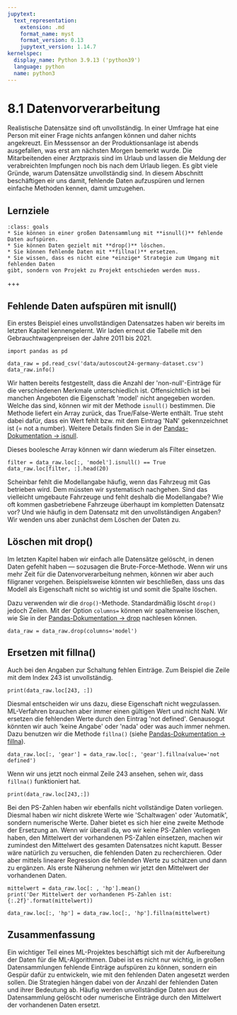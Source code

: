 ```yaml
---
jupytext:
  text_representation:
    extension: .md
    format_name: myst
    format_version: 0.13
    jupytext_version: 1.14.7
kernelspec:
  display_name: Python 3.9.13 ('python39')
  language: python
  name: python3
---
```


# 8.1 Datenvorverarbeitung

Realistische Datensätze sind oft unvollständig. In einer Umfrage hat eine Person
mit einer Frage nichts anfangen können und daher nichts angekreuzt. Ein
Messsensor an der Produktionsanlage ist abends ausgefallen, was erst am nächsten
Morgen bemerkt wurde. Die Mitarbeitenden einer Arztpraxis sind im Urlaub und
lassen die Meldung der verabreichten Impfungen noch bis nach dem Urlaub liegen.
Es gibt viele Gründe, warum Datensätze unvollständig sind. In diesem Abschnitt
beschäftigen eir uns damit, fehlende Daten aufzuspüren und lernen einfache
Methoden kennen, damit umzugehen.

## Lernziele

```{admonition} Lernziele
:class: goals
* Sie können in einer großen Datensammlung mit **isnull()** fehlende Daten aufspüren.
* Sie können Daten gezielt mit **drop()** löschen.
* Sie können fehlende Daten mit **fillna()** ersetzen.
* Sie wissen, dass es nicht eine *einzige* Strategie zum Umgang mit fehlenden Daten 
gibt, sondern von Projekt zu Projekt entschieden werden muss.
```

+++

## Fehlende Daten aufspüren mit isnull()

Ein erstes Beispiel eines unvollständigen Datensatzes haben wir bereits im
letzten Kapitel kennengelernt. Wir laden erneut die Tabelle mit den
Gebrauchtwagenpreisen der Jahre 2011 bis 2021.

```{code-cell} ipython3
import pandas as pd

data_raw = pd.read_csv('data/autoscout24-germany-dataset.csv')
data_raw.info()
```

Wir hatten bereits festgestellt, dass die Anzahl der 'non-null'-Einträge für die
verschiedenen Merkmale unterschiedlich ist. Offensichtlich ist bei manchen
Angeboten die Eigenschaft 'model' nicht angegeben worden. Welche das sind,
können wir mit der Methode `isnull()` bestimmen. Die Methode liefert ein Array
zurück, das True/False-Werte enthält. True steht dabei dafür, dass ein Wert
fehlt bzw. mit dem Eintrag 'NaN' gekennzeichnet ist (= not a number). Weitere
Details finden Sie in der [Pandas-Dokumentation →
isnull](https://pandas.pydata.org/docs/reference/api/pandas.isnull.html).

Dieses boolesche Array können wir dann wiederum als Filter einsetzen.

```{code-cell} ipython3
filter = data_raw.loc[:, 'model'].isnull() == True
data_raw.loc[filter, :].head(20)
```

Scheinbar fehlt die Modellangabe häufig, wenn das Fahrzeug mit Gas betrieben
wird. Dem müssten wir systematisch nachgehen. Sind das vielleicht umgebaute
Fahrzeuge und fehlt deshalb die Modellangabe? Wie oft kommen gasbetriebene
Fahrzeuge überhaupt im kompletten Datensatz vor? Und wie häufig in dem Datensatz
mit den unvollständigen Angaben? Wir wenden uns aber zunächst dem Löschen der
Daten zu.

## Löschen mit drop()

Im letzten Kapitel haben wir einfach alle Datensätze gelöscht, in denen Daten
gefehlt haben — sozusagen die Brute-Force-Methode. Wenn wir uns mehr Zeit für
die Datenvorverarbeitung nehmen, können wir aber auch filigraner vorgehen.
Beispielsweise könnten wir beschließen, dass uns das Modell als Eigenschaft
nicht so wichtig ist und somit die Spalte löschen.

Dazu verwenden wir die `drop()`-Methode. Standardmäßig löscht `drop()` jedoch
Zeilen. Mit der Option `columns=` können wir spaltenweise löschen, wie Sie in
der [Pandas-Dokumentation →
drop](https://pandas.pydata.org/docs/reference/api/pandas.DataFrame.drop.html)
nachlesen können.

```{code-cell} ipython3
data_raw = data_raw.drop(columns='model')
```

## Ersetzen mit fillna()

Auch bei den Angaben zur Schaltung fehlen Einträge. Zum Beispiel die Zeile mit
dem Index 243 ist unvollständig.

```{code-cell} ipython3
print(data_raw.loc[243, :])
```

Diesmal entscheiden wir uns dazu, diese Eigenschaft nicht wegzulassen.
ML-Verfahren brauchen aber immer einen gültigen Wert und nicht NaN. Wir ersetzen
die fehlenden Werte durch den Eintrag 'not defined'. Genausogut könnten wir auch
'keine Angabe' oder 'nada' oder was auch immer nehmen. Dazu benutzen wir die
Methode `fillna()` (siehe [Pandas-Dokumentation →
fillna](https://pandas.pydata.org/docs/reference/api/pandas.DataFrame.fillna.html)).

```{code-cell} ipython3
data_raw.loc[:, 'gear'] = data_raw.loc[:, 'gear'].fillna(value='not defined')
```

Wenn wir uns jetzt noch einmal Zeile 243 ansehen, sehen wir, dass `fillna()`
funktioniert hat.

```{code-cell} ipython3
print(data_raw.loc[243,:])
```

Bei den PS-Zahlen haben wir ebenfalls nicht vollständige Daten vorliegen.
Diesmal haben wir nicht diskrete Werte wie 'Schaltwagen' oder 'Automatik',
sondern numerische Werte. Daher bietet es sich hier eine zweite Methode der
Ersetzung an. Wenn wir überall da, wo wir keine PS-Zahlen vorliegen haben, den
Mittelwert der vorhandenen PS-Zahlen einsetzen, machen wir zumindest den
Mittelwert des gesamten Datensatzes nicht kaputt. Besser wäre natürlich zu
versuchen, die fehlenden Daten zu recherchieren. Oder aber mittels linearer
Regression die fehlenden Werte zu schätzen und dann zu ergänzen. Als erste
Näherung nehmen wir jetzt den Mittelwert der vorhandenen Daten.

```{code-cell} ipython3
mittelwert = data_raw.loc[: , 'hp'].mean()
print('Der Mittelwert der vorhandenen PS-Zahlen ist: {:.2f}'.format(mittelwert))

data_raw.loc[:, 'hp'] = data_raw.loc[:, 'hp'].fillna(mittelwert)
```

## Zusammenfassung

Ein wichtiger Teil eines ML-Projektes beschäftigt sich mit der Aufbereitung der
Daten für die ML-Algorithmen. Dabei ist es nicht nur wichtig, in großen
Datensammlungen fehlende Einträge aufspüren zu können, sondern ein Gespür dafür
zu entwickeln, wie mit den fehlenden Daten angesetzt werden sollen. Die
Strategien hängen dabei von der Anzahl der fehlenden Daten und ihrer Bedeutung
ab. Häufig werden unvollständige Daten aus der Datensammlung gelöscht oder
numerische Einträge durch den Mittelwert der vorhandenen Daten ersetzt.
